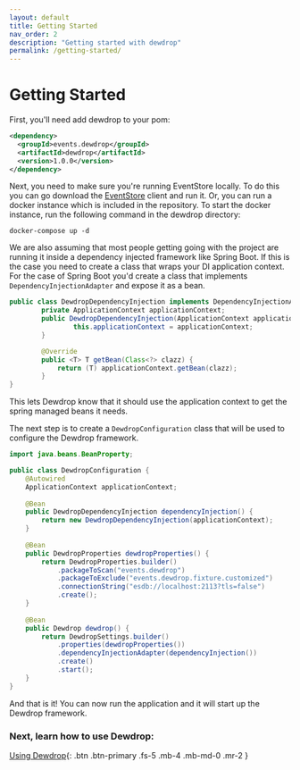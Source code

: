 ```yaml
---
layout: default
title: Getting Started
nav_order: 2
description: "Getting started with dewdrop"
permalink: /getting-started/
---
```


# Getting Started
First, you'll need add dewdrop to your pom:

```xml
<dependency>
  <groupId>events.dewdrop</groupId>
  <artifactId>dewdrop</artifactId>
  <version>1.0.0</version>
</dependency>
```

Next, you need to make sure you're running EventStore locally. To do this you can go download the [EventStore](https://www.eventstore.com/downloads) client and run it. Or, you can run a docker instance which is included in the repository.
To start the docker instance, run the following command in the dewdrop directory:

`docker-compose up -d`

We are also assuming that most people getting going with the project are running it inside a dependency injected framework like Spring Boot. If this is the case you need to create a class that wraps your DI application context. For the case of Spring Boot you'd create a class that implements `DependencyInjectionAdapter` and expose it as a bean.

```java
public class DewdropDependencyInjection implements DependencyInjectionAdapter {
        private ApplicationContext applicationContext;
        public DewdropDependencyInjection(ApplicationContext applicationContext) {
                this.applicationContext = applicationContext;
        }

        @Override
        public <T> T getBean(Class<?> clazz) {
            return (T) applicationContext.getBean(clazz);
        }
}
```
This lets Dewdrop know that it should use the application context to get the spring managed beans it needs.

The next step is to create a `DewdropConfiguration` class that will be used to configure the Dewdrop framework.

```java
import java.beans.BeanProperty;

public class DewdropConfiguration {
    @Autowired
    ApplicationContext applicationContext;
    
    @Bean 
    public DewdropDependencyInjection dependencyInjection() {
        return new DewdropDependencyInjection(applicationContext);
    }
    
    @Bean
    public DewdropProperties dewdropProperties() {
        return DewdropProperties.builder()
            .packageToScan("events.dewdrop")
            .packageToExclude("events.dewdrop.fixture.customized")
            .connectionString("esdb://localhost:2113?tls=false")
            .create();
    }
    
    @Bean 
    public Dewdrop dewdrop() {
        return DewdropSettings.builder()
            .properties(dewdropProperties())
            .dependencyInjectionAdapter(dependencyInjection())
            .create()
            .start();
    }
}
``` 
And that is it! You can now run the application and it will start up the Dewdrop framework.

### Next, learn how to use Dewdrop:

[Using Dewdrop](/using-dewdrop){: .btn .btn-primary .fs-5 .mb-4 .mb-md-0 .mr-2 }